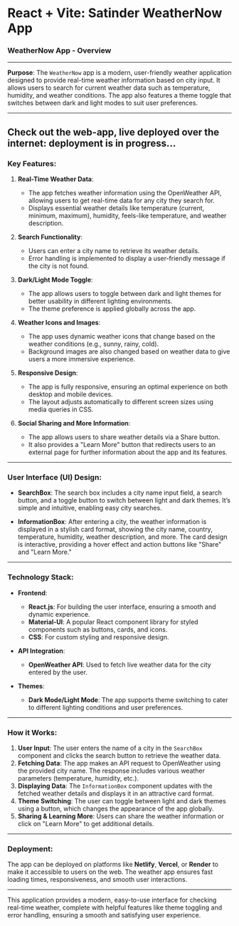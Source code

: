 # React + Vite: Satinder WeatherNow App

### **WeatherNow App - Overview**

---

**Purpose**:
The `WeatherNow` app is a modern, user-friendly weather application designed to provide real-time weather information based on city input. It allows users to search for current weather data such as temperature, humidity, and weather conditions. The app also features a theme toggle that switches between dark and light modes to suit user preferences.

---
**Check out the web-app, live deployed over the internet: deployment is in progress...**
---

### **Key Features**:

1. **Real-Time Weather Data**:
   - The app fetches weather information using the OpenWeather API, allowing users to get real-time data for any city they search for.
   - Displays essential weather details like temperature (current, minimum, maximum), humidity, feels-like temperature, and weather description.

2. **Search Functionality**:
   - Users can enter a city name to retrieve its weather details.
   - Error handling is implemented to display a user-friendly message if the city is not found.

3. **Dark/Light Mode Toggle**:
   - The app allows users to toggle between dark and light themes for better usability in different lighting environments.
   - The theme preference is applied globally across the app.

4. **Weather Icons and Images**:
   - The app uses dynamic weather icons that change based on the weather conditions (e.g., sunny, rainy, cold).
   - Background images are also changed based on weather data to give users a more immersive experience.

5. **Responsive Design**:
   - The app is fully responsive, ensuring an optimal experience on both desktop and mobile devices.
   - The layout adjusts automatically to different screen sizes using media queries in CSS.

6. **Social Sharing and More Information**:
   - The app allows users to share weather details via a Share button.
   - It also provides a "Learn More" button that redirects users to an external page for further information about the app and its features.

---

### **User Interface (UI) Design**:

- **SearchBox**: The search box includes a city name input field, a search button, and a toggle button to switch between light and dark themes. It’s simple and intuitive, enabling easy city searches.
  
- **InformationBox**: After entering a city, the weather information is displayed in a stylish card format, showing the city name, country, temperature, humidity, weather description, and more. The card design is interactive, providing a hover effect and action buttons like "Share" and "Learn More."

---

### **Technology Stack**:

- **Frontend**:
  - **React.js**: For building the user interface, ensuring a smooth and dynamic experience.
  - **Material-UI**: A popular React component library for styled components such as buttons, cards, and icons.
  - **CSS**: For custom styling and responsive design.

- **API Integration**:
  - **OpenWeather API**: Used to fetch live weather data for the city entered by the user.

- **Themes**:
  - **Dark Mode/Light Mode**: The app supports theme switching to cater to different lighting conditions and user preferences.

---

### **How it Works**:

1. **User Input**: The user enters the name of a city in the `SearchBox` component and clicks the search button to retrieve the weather data.
2. **Fetching Data**: The app makes an API request to OpenWeather using the provided city name. The response includes various weather parameters (temperature, humidity, etc.).
3. **Displaying Data**: The `InformationBox` component updates with the fetched weather details and displays it in an attractive card format.
4. **Theme Switching**: The user can toggle between light and dark themes using a button, which changes the appearance of the app globally.
5. **Sharing & Learning More**: Users can share the weather information or click on "Learn More" to get additional details.

---

### **Deployment**:
The app can be deployed on platforms like **Netlify**, **Vercel**, or **Render** to make it accessible to users on the web. The weather app ensures fast loading times, responsiveness, and smooth user interactions.

---

This application provides a modern, easy-to-use interface for checking real-time weather, complete with helpful features like theme toggling and error handling, ensuring a smooth and satisfying user experience.
